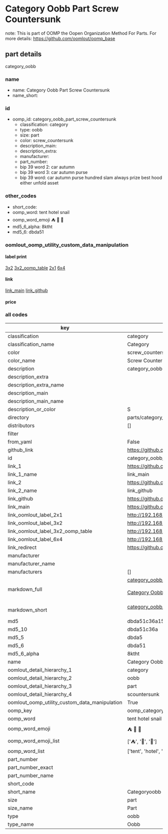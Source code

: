 # Category Oobb Part Screw Countersunk  

note: This is part of OOMP the Oopen Organization Method For Parts. For more details: https://github.com/oomlout/oomp_base

##  part details
  



category_oobb



### name
* name: Category Oobb Part Screw Countersunk
* name_short: 
### id
* oomp_id: category_oobb_part_screw_countersunk
  * classification: category
  * type: oobb
  * size: part
  * color: screw_countersunk
  * description_main: 
  * description_extra: 
  * manufacturer: 
  * part_number: 
  * bip 39 word 2: car autumn
  * bip 39 word 3: car autumn purse
  * bip 39 word: car autumn purse hundred slam always prize best hood either unfold asset

### other_codes
* short_code: 
* oomp_word: tent hotel snail
* oomp_word_emoji :tent: :hotel: :snail:
* md5_6_alpha: 8ktht
* md5_6: dbda51






### oomlout_oomp_utility_custom_data_manipulation
#### label print
[3x2](http://192.168.1.245:1112/?label=oomp%208ktht)
[3x2_oomp_table](http://192.168.1.108:1112/?label=oomp%208ktht)
[2x1](http://192.168.1.242:1112/?label=oomp%208ktht)
[6x4](http://192.168.1.55:1112/?label=oomp%208ktht)    

#### link

[link_main](https://github.com/oomlout/oomlout_oomp_version_1_messy/tree/main/parts/category_oobb_part_screw_countersunk) [link_github](https://github.com/oomlout/oomlout_oomp_version_1_messy/tree/main/parts/category_oobb_part_screw_countersunk)                             

#### price







### all codes 
| key | value |  
| --- | --- |  
| classification | category |  
| classification_name | Category |  
| color | screw_countersunk |  
| color_name | Screw Countersunk |  
| description | category_oobb |  
| description_extra |  |  
| description_extra_name |  |  
| description_main |  |  
| description_main_name |  |  
| description_or_color | S  |  
| directory | parts/category_oobb_part_screw_countersunk |  
| distributors | [] |  
| filter |  |  
| from_yaml | False |  
| github_link | https://github.com/oomlout/oomlout_oomp_part_src/tree/main/parts/category_oobb_part_screw_countersunk |  
| id | category_oobb_part_screw_countersunk |  
| link_1 | https://github.com/oomlout/oomlout_oomp_version_1_messy/tree/main/parts/category_oobb_part_screw_countersunk |  
| link_1_name | link_main |  
| link_2 | https://github.com/oomlout/oomlout_oomp_version_1_messy/tree/main/parts/category_oobb_part_screw_countersunk |  
| link_2_name | link_github |  
| link_github | https://github.com/oomlout/oomlout_oomp_version_1_messy/tree/main/parts/category_oobb_part_screw_countersunk |  
| link_main | https://github.com/oomlout/oomlout_oomp_version_1_messy/tree/main/parts/category_oobb_part_screw_countersunk |  
| link_oomlout_label_2x1 | http://192.168.1.242:1112/?label=oomp%208ktht |  
| link_oomlout_label_3x2 | http://192.168.1.245:1112/?label=oomp%208ktht |  
| link_oomlout_label_3x2_oomp_table | http://192.168.1.108:1112/?label=oomp%208ktht |  
| link_oomlout_label_6x4 | http://192.168.1.55:1112/?label=oomp%208ktht |  
| link_redirect | https://github.com/oomlout/oomlout_oomp_version_1_messy/tree/main/parts/category_oobb_part_screw_countersunk |  
| manufacturer |  |  
| manufacturer_name |  |  
| manufacturers | [] |  
| markdown_full | [category_oobb_part_screw_countersunk](none)<br>[](none)<br>[Category Oobb Part Screw Countersunk](none)<br><br> |  
| markdown_short | [category_oobb_part_screw_countersunk](none)<br><br> |  
| md5 | dbda51c36a1555681e6586f35d03e912 |  
| md5_10 | dbda51c36a |  
| md5_5 | dbda5 |  
| md5_6 | dbda51 |  
| md5_6_alpha | 8ktht |  
| name | Category Oobb Part Screw Countersunk |  
| oomlout_detail_hierarchy_1 | category |  
| oomlout_detail_hierarchy_2 | oobb |  
| oomlout_detail_hierarchy_3 | part |  
| oomlout_detail_hierarchy_4 | scountersunk |  
| oomlout_oomp_utility_custom_data_manipulation | True |  
| oomp_key | oomp_category_oobb_part_screw_countersunk |  
| oomp_word | tent hotel snail |  
| oomp_word_emoji | :tent: :hotel: :snail: |  
| oomp_word_emoji_list | [':tent:', ':hotel:', ':snail:'] |  
| oomp_word_list | ['tent', 'hotel', 'snail'] |  
| part_number |  |  
| part_number_exact |  |  
| part_number_name |  |  
| short_code |  |  
| short_name | Categoryoobb |  
| size | part |  
| size_name | Part |  
| type | oobb |  
| type_name | Oobb |  
